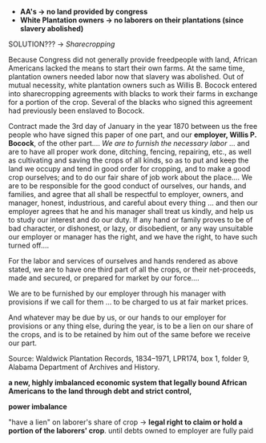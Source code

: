 
- **AA's -> no land provided by congress**
- **White Plantation owners -> no laborers on their plantations (since slavery abolished)**

SOLUTION??? -> *Sharecropping*

Because Congress did not generally provide freedpeople with land, African Americans lacked the means to start their own farms. At the same time, plantation owners needed labor now that slavery was abolished. Out of mutual necessity, white plantation owners such as Willis B. Bocock entered into sharecropping agreements with blacks to work their farms in exchange for a portion of the crop. Several of the blacks who signed this agreement had previously been enslaved to Bocock.

Contract made the 3rd day of January in the year 1870 between us the free people who have signed this paper of one part, and our **employer, Willis P. Bocock**, of the other part.… *We are to furnish the necessary labor* … and are to have all proper work done, ditching, fencing, repairing, etc., as well as cultivating and saving the crops of all kinds, so as to put and keep the land we occupy and tend in good order for cropping, and to make a good crop ourselves; and to do our fair share of job work about the place.… We are to be responsible for the good conduct of ourselves, our hands, and families, and agree that all shall be respectful to employer, owners, and manager, honest, industrious, and careful about every thing … and then our employer agrees that he and his manager shall treat us kindly, and help us to study our interest and do our duty. If any hand or family proves to be of bad character, or dishonest, or lazy, or disobedient, or any way unsuitable our employer or manager has the right, and we have the right, to have such turned off.…

For the labor and services of ourselves and hands rendered as above stated, we are to have one third part of all the crops, or their net-proceeds, made and secured, or prepared for market by our force.…

We are to be furnished by our employer through his manager with provisions if we call for them … to be charged to us at fair market prices.

And whatever may be due by us, or our hands to our employer for provisions or any thing else, during the year, is to be a lien on our share of the crops, and is to be retained by him out of the same before we receive our part.

Source: Waldwick Plantation Records, 1834–1971, LPR174, box 1, folder 9, Alabama Department of Archives and History.


**a new, highly imbalanced economic system that legally bound African Americans to the land through debt and strict control,**

**power imbalance**

"have a lien" on laborer's share of crop -> **legal right to claim or hold a portion of the laborers' crop**. until debts owned to employer are fully paid


